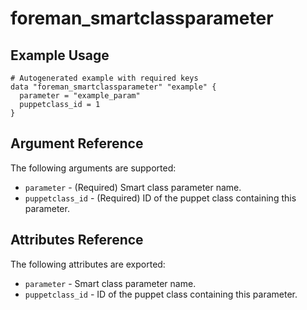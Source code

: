 
# foreman_smartclassparameter





## Example Usage

```
# Autogenerated example with required keys
data "foreman_smartclassparameter" "example" {
  parameter = "example_param"
  puppetclass_id = 1
}
```


## Argument Reference

The following arguments are supported:

- `parameter` - (Required) Smart class parameter name.
- `puppetclass_id` - (Required) ID of the puppet class containing this parameter.


## Attributes Reference

The following attributes are exported:

- `parameter` - Smart class parameter name.
- `puppetclass_id` - ID of the puppet class containing this parameter.

